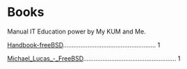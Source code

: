 # Books
Manual IT Education power by My KUM and Me.


<a href="https://github.com/Malina044/Books/blob/main/freeBSD/handbook_ru.pdf">Handbook-freeBSD</a>..................................................... 1

<a href="https://github.com/Malina044/Books/blob/main/freeBSD/Michael_Lucas_-_FreeBSD.pdf">Michael_Lucas_-_FreeBSD</a>..................................................... 1



